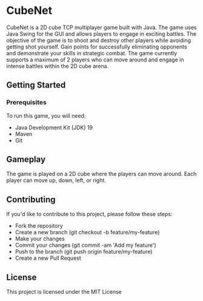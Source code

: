 # CubeNet
CubeNet is a 2D cube TCP multiplayer game built with Java. The game uses Java Swing for the GUI and allows players to engage in exciting battles. The objective of the game is to shoot and destroy other players while avoiding getting shot yourself. Gain points for successfully eliminating opponents and demonstrate your skills in strategic combat. The game currently supports a maximum of 2 players who can move around and engage in intense battles within the 2D cube arena.

## Getting Started
### Prerequisites
To run this game, you will need:

- Java Development Kit (JDK) 19
- Maven
- Git


## Gameplay
The game is played on a 2D cube where the players can move around. Each player can move up, down, left, or right.

## Contributing
If you'd like to contribute to this project, please follow these steps:

- Fork the repository
- Create a new branch (git checkout -b feature/my-feature)
- Make your changes
- Commit your changes (git commit -am 'Add my feature')
- Push to the branch (git push origin feature/my-feature)
- Create a new Pull Request

## License
This project is licensed under the MIT License
